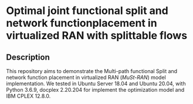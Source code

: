 # Optimal joint functional split and network functionplacement in virtualized RAN with splittable flows

## Description
This repository aims to demonstrate the Multi-path functional Split and network function placement in virtualized RAN (*MuSt-RAN*) model implementation. We tested in Ubuntu Server 18.04 and Ubuntu 20.04, with Python 3.6.9, docplex 2.20.204 for implement the optimization model and IBM CPLEX 12.8.0.
